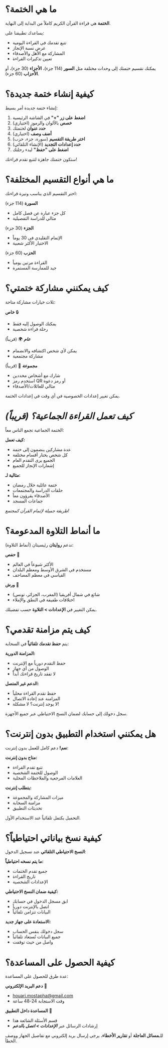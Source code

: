 # ما هي الختمة؟

**الختمة** هي قراءة القرآن الكريم كاملاً من البداية إلى النهاية.

يساعدك تطبيقنا على:
- تتبع تقدمك في القراءة اليومية
- عرض نسبة الإنجاز
- المشاركة مع الأهل والأصدقاء
- تعيين تذكيرات القراءة

يمكنك تقسيم ختمتك إلى وحدات مختلفة مثل **السور** (114 جزء)، **الأجزاء** (30 جزء)، أو **الأحزاب** (60 جزء).

# كيفية إنشاء ختمة جديدة؟

إنشاء ختمة جديدة أمر بسيط:

1. **اضغط على زر "+"** في الشاشة الرئيسية
2. **خصص** بالألوان والرموز (اختياري)
3. **حدد عنوان** لختمتك
4. **أضف وصف** (اختياري)
5. **اختر طريقة التقسيم** (سورة، جزء، حزب)
6. **حدد إعدادات التجديد** (الإنشاء التلقائي)
7. **اضغط على "حفظ"** لبدء رحلتك

ستكون ختمتك جاهزة لتتبع تقدم قراءتك!

# ما هي أنواع التقسيم المختلفة؟

اختر التقسيم الذي يناسب وتيرة قراءتك:

**السورة** (114 جزء)
- كل جزء عبارة عن فصل كامل
- مثالي للدراسة التفصيلية

**الجزء** (30 جزء)
- الإتمام التقليدي في 30 يوماً
- الاختيار الأكثر شعبية

**الحزب** (60 جزء)
- القراءة مرتين يومياً
- جيد للممارسة المستمرة

# كيف يمكنني مشاركة ختمتي؟

ثلاث خيارات مشاركة متاحة:

**خاص** 🔒
- يمكنك الوصول إليه فقط
- رحلة قراءة شخصية

**_عام_** 🌍 (قريباً)
- يمكن لأي شخص اكتشافه والانضمام
- مشاركة مجتمعية

**_مجموعة_** 👥 (قريباً)
- شارك مع أشخاص محددين
- استخدم رمز QR أو رمز دعوة
- مثالي للعائلات/الأصدقاء

يمكن تغيير إعدادات الخصوصية في أي وقت في إعدادات الختمة.

# _كيف تعمل القراءة الجماعية؟_ *(قريباً)*

الختمة الجماعية تجمع الناس معاً:

**كيف تعمل:**
- عدة مشاركين ينضمون إلى ختمة
- كل شخص يختار أقسام مختلفة
- الجميع يرى التقدم العام
- إشعارات الإنجاز للجميع

**مثالية لـ:**
- ختمة عائلية خلال رمضان
- حلقات الدراسة والمجتمعات
- الأصدقاء يقرؤون معاً
- جماعات المسجد

*طريقة جميلة لإتمام القرآن كمجتمع!*

# ما أنماط التلاوة المدعومة؟

ندعم **روايتان** رئيسيتان (أنماط التلاوة):

**حفص** 📖
- الأكثر شيوعاً في العالم
- مستخدم في الشرق الأوسط ومعظم البلدان
- القياسي في معظم المصاحف

**ورش** 📖
- شائع في شمال أفريقيا (المغرب، الجزائر، تونس)
- اختلافات طفيفة في النطق والإملاء

يمكن التغيير في **الإعدادات > التلاوة** حسب تفضيلك.

# كيف يتم مزامنة تقدمي؟

يتم **حفظ تقدمك تلقائياً** في السحابة:

**المزامنة الدورية:**
- حفظ التقدم دورياً مع الإنترنت
- الوصول من أي جهاز
- لا تفقد تاريخ قراءتك أبداً

**الدعم غير المتصل:**
- حفظ تقدم القراءة محلياً
- المزامنة عند إعادة الاتصال
- لا يوجد إنترنت؟ لا مشكلة!

سجل دخولك إلى حسابك لضمان النسخ الاحتياطي عبر جميع الأجهزة.

# هل يمكنني استخدام التطبيق بدون إنترنت؟

**نعم!** دعم كامل للعمل بدون إنترنت:

**متاح بدون إنترنت:**
- تتبع تقدم القراءة
- الوصول للختمة الشخصية
- العلامات المرجعية والملاحظات المحلية

**يتطلب إنترنت:**
- ميزات المشاركة والمجموعة
- مزامنة السحابة
- تحديثات التطبيق

التحميل يكتمل تلقائياً عند الاستخدام الأول.

# كيفية نسخ بياناتي احتياطياً؟

**النسخ الاحتياطي التلقائي** عند تسجيل الدخول:

**ما يتم نسخه احتياطياً:**
- جميع تقدم الختمات
- تاريخ القراءة
- الإعدادات الشخصية

**كيفية ضمان النسخ الاحتياطي:**
- ابق مسجل الدخول في حسابك
- اتصل بالإنترنت دورياً
- البيانات تتزامن تلقائياً

**الاستعادة على جهاز جديد:**
- سجل دخولك بنفس الحساب
- جميع البيانات تُستعاد تلقائياً
- واصل من حيث توقفت

# كيفية الحصول على المساعدة؟

عدة طرق للحصول على المساعدة:

**دعم البريد الإلكتروني** 📧
- houari.mostapha@gmail.com
- وقت الاستجابة 24-48 ساعة

**المساعدة داخل التطبيق** 📱
- قسم الأسئلة الشائعة هذا
- إرشادات الرسائل عبر **_الإعدادات > اتصل بالدعم_**

للـ**مسائل العاجلة** أو **تقارير الأخطاء**، يرجى إرسال بريد إلكتروني مع تفاصيل الجهاز ووصف الخطأ.